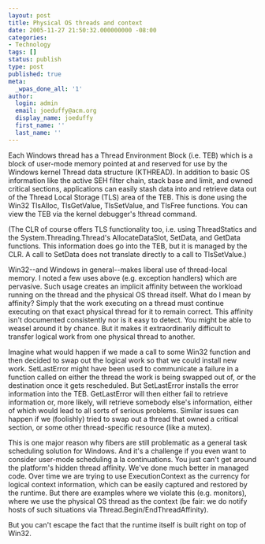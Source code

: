 ```yaml
---
layout: post
title: Physical OS threads and context
date: 2005-11-27 21:50:32.000000000 -08:00
categories:
- Technology
tags: []
status: publish
type: post
published: true
meta:
  _wpas_done_all: '1'
author:
  login: admin
  email: joeduffy@acm.org
  display_name: joeduffy
  first_name: ''
  last_name: ''
---
```

Each Windows thread has a Thread Environment Block (i.e. TEB) which is a block
of user-mode memory pointed at and reserved for use by the Windows kernel
Thread data structure (KTHREAD). In addition to basic OS information like the
active SEH filter chain, stack base and limit, and owned critical sections,
applications can easily stash data into and retrieve data out of the Thread
Local Storage (TLS) area of the TEB. This is done using the Win32 TlsAlloc,
TlsGetValue, TlsSetValue, and TlsFree functions. You can view the TEB via the
kernel debugger's !thread command.

(The CLR of course offers TLS functionality too, i.e. using ThreadStatics and
the System.Threading.Thread's AllocateDataSlot, SetData, and GetData functions.
This information does go into the TEB, but it is managed by the CLR. A call to
SetData does not translate directly to a call to TlsSetValue.)

Win32--and Windows in general--makes liberal use of thread-local memory. I
noted a few uses above (e.g. exception handlers) which are pervasive. Such
usage creates an implicit affinity between the workload running on the thread
and the physical OS thread itself. What do I mean by affinity? Simply that the
work executing on a thread must continue executing on that exact physical
thread for it to remain correct. This affinity isn't documented consistently
nor is it easy to detect. You might be able to weasel around it by chance. But
it makes it extraordinarily difficult to transfer logical work from one
physical thread to another.

Imagine what would happen if we made a call to some Win32 function and then
decided to swap out the logical work so that we could install new work.
SetLastError might have been used to communicate a failure in a function called
on either the thread the work is being swapped out of, or the destination once
it gets rescheduled. But SetLastError installs the error information into the
TEB. GetLastError will then either fail to retrieve information or, more
likely, will retrieve somebody else's information, either of which would lead
to all sorts of serious problems. Similar issues can happen if we (foolishly)
tried to swap out a thread that owned a critical section, or some other
thread-specific resource (like a mutex).

This is one major reason why fibers are still problematic as a general task
scheduling solution for Windows. And it's a challenge if you even want to
consider user-mode scheduling a la continuations. You just can't get around the
platform's hidden thread affinity. We've done much better in managed code. Over
time we are trying to use ExecutionContext as the currency for logical context
information, which can be easily captured and restored by the runtime. But
there are examples where we violate this (e.g. monitors), where we use the
physical OS thread as the context (be fair: we do notify hosts of such
situations via Thread.Begin/EndThreadAffinity).

But you can't escape the fact that the runtime itself is built right on top of
Win32.

